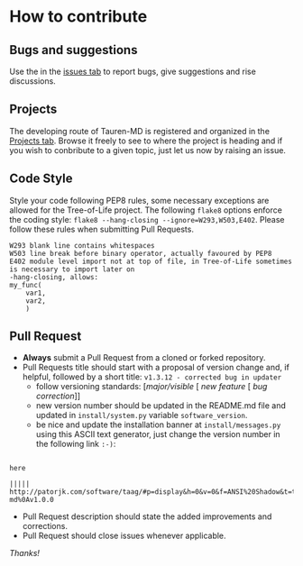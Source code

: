# How to contribute

## Bugs and suggestions

Use the in the [issues tab](https://github.com/joaomcteixeira/Tauren-MD/issues) to report bugs, give suggestions and rise discussions.

## Projects

The developing route of Tauren-MD is registered and organized in the [Projects tab](https://github.com/joaomcteixeira/Tauren-MD/projects). Browse it freely to see to where the project is heading and if you wish to conbribute to a given topic, just let us now by raising an issue.

## Code Style

Style your code following PEP8 rules, some necessary exceptions are allowed for the Tree-of-Life project. The following `flake8` options enforce the coding style: `flake8 --hang-closing --ignore=W293,W503,E402`. Please follow these rules when submitting Pull Requests.

```
W293 blank line contains whitespaces
W503 line break before binary operator, actually favoured by PEP8
E402 module level import not at top of file, in Tree-of-Life sometimes is necessary to import later on
-hang-closing, allows:
my_func(
    var1,
    var2,
    )
```

## Pull Request

- **Always** submit a Pull Request from a cloned or forked repository.
- Pull Requests title should start with a proposal of version change and, if helpful, followed by a short title: `v1.3.12 - corrected bug in updater`
  - follow versioning standards: [_major/visible_ [ _new feature_ [ _bug correction_]]
  - new version number should be updated in the README.md file and updated in `install/system.py` variable `software_version`.
  - be nice and update the installation banner at `install/messages.py` using this ASCII text generator, just change the version number in the following link `:-)`:
```
                                                                                   here
                                                                                   |||||
http://patorjk.com/software/taag/#p=display&h=0&v=0&f=ANSI%20Shadow&t=tauren-md%0Av1.0.0
```
- Pull Request description should state the added improvements and corrections.
- Pull Request should close issues whenever applicable.

_Thanks!_

